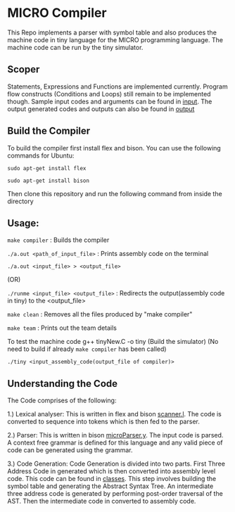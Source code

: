 # MICRO Compiler

This Repo implements a parser with symbol table and also produces the machine code in tiny language for the MICRO programming language. 
The machine code can be run by the tiny simulator. 

## Scoper

Statements, Expressions and Functions are implemented currently. Program flow constructs (Conditions and Loops) still remain to be implemented though. Sample input codes and arguments can be found in [input](/input). The output generated codes and outputs can also be found in [output](/output)


## Build the Compiler

To build the compiler first install flex and bison. You can use the following commands for Ubuntu:

``sudo apt-get install flex``

``sudo apt-get install bison``

Then clone this repository and run the following command from inside the directory

## Usage:

``make compiler`` 						: 	Builds the compiler

``./a.out <path_of_input_file>``		:	Prints assembly code on the terminal

``./a.out <input_file> > <output_file>`` 

(OR)

``./runme <input_file> <output_file>``	:	Redirects the output(assembly code in tiny) to the <output_file>

``make clean``							: 	Removes all the files produced by "make compiler"

``make team`` 							: 	Prints out the team details

To test the machine code
g++ tinyNew.C -o tiny (Build the simulator) (No need to build if already ``make compiler`` has been called)

``./tiny <input_assembly_code(output_file of compiler)>``


## Understanding the Code

The Code comprises of the following: 

1.) Lexical analyser: This is written in flex and bison [scanner.l](/scanner.l). The code is converted to sequence into tokens which is then fed to the parser.

2.) Parser: This is written in bison [microParser.y](/microParser.y). The input code is parsed. A context free grammar is defined for this language and any valid piece of code can be generated using the grammar.

3.) Code Generation: Code Generation is divided into two parts. First Three Address Code in generated which is then converted into assembly level code. This code can be found in [classes](/classes). This step involves building the symbol table and generating the Abstract Syntax Tree. An intermediate three address code is generated by performing post-order traversal of the AST. Then the intermediate code in converted to assembly code.




